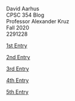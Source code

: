 David Aarhus <br/>
CPSC 354 Blog <br/>
Professor Alexander Kruz <br/>
Fall 2020 <br/>
2291228 <br/>


[1st Entry](https://github.com/aarhusdavid/CPSC_354_Blog/blob/master/1st_entry.md)

[2nd Entry](https://github.com/aarhusdavid/CPSC_354_Blog/blob/master/2nd_entry.md)

[3rd Entry](https://github.com/aarhusdavid/CPSC_354_Blog/blob/master/3rd_entry.md)

[4th Entry](https://github.com/aarhusdavid/CPSC_354_Blog/blob/master/4th_entry.md)

[5th Entry](https://github.com/aarhusdavid/CPSC_354_Blog/blob/master/5th_entry.md)
